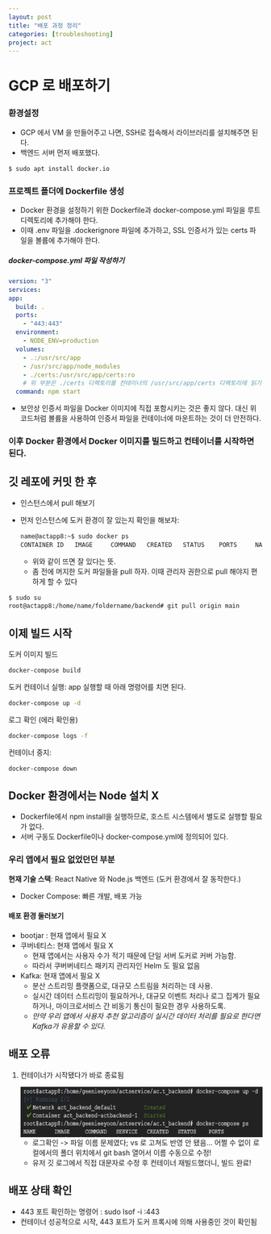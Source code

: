 ```yaml
---
layout: post
title: "배포 과정 정리"
categories: [troubleshooting]
project: act
---
```


# GCP 로 배포하기

### 환경설정

- GCP 에서 VM 을 만들어주고 나면, SSH로 접속해서 라이브러리를 설치해주면 된다.
- 백엔드 서버 먼저 배포했다.

```bash
$ sudo apt install docker.io
```

### 프로젝트 폴더에 Dockerfile 생성

- Docker 환경을 설정하기 위한 Dockerfile과 docker-compose.yml 파일을 루트 디렉토리에 추가해야 한다.
- 이때 .env 파일을 .dockerignore 파일에 추가하고, SSL 인증서가 있는 certs 파일을 볼륨에 추가해야 한다.

##### docker-compose.yml 파일 작성하기

```yml
version: "3"
services:
app:
  build: .
  ports:
    - "443:443"
  environment:
    - NODE_ENV=production
  volumes:
    - .:/usr/src/app
    - /usr/src/app/node_modules
    - ./certs:/usr/src/app/certs:ro
    # 위 부분은 ./certs 디렉토리를 컨테이너의 /usr/src/app/certs 디렉토리에 읽기 전용(ro)으로 마운트하는 코드다.
  command: npm start
```

- 보안상 인증서 파일을 Docker 이미지에 직접 포함시키는 것은 좋지 않다. 대신 위 코드처럼 볼륨을 사용하여 인증서 파일을 컨테이너에 마운트하는 것이 더 안전하다.

### 이후 Docker 환경에서 Docker 이미지를 빌드하고 컨테이너를 시작하면 된다.

## 깃 레포에 커밋 한 후

- 인스턴스에서 pull 해보기
- 먼저 인스턴스에 도커 환경이 잘 있는지 확인을 해보자:

  ```bash
  name@actapp8:~$ sudo docker ps
  CONTAINER ID   IMAGE     COMMAND   CREATED   STATUS    PORTS     NAMES
  ```

  - 위와 같이 뜨면 잘 있다는 뜻.
  - 좀 전에 머지한 도커 파일들을 pull 하자. 이때 관리자 권한으로 pull 해야지 편하게 할 수 있다

```bash
$ sudo su
root@actapp8:/home/name/foldername/backend# git pull origin main
```

## **이제 빌드 시작**

도커 이미지 빌드

```bash
docker-compose build
```

도커 컨테이너 실행: app 실행할 때 아래 명령어를 치면 된다.

```bash
docker-compose up -d
```

로그 확인 (에러 확인용)

```bash
docker-compose logs -f
```

컨테이너 중지:

```bash
docker-compose down
```

## Docker 환경에서는 Node 설치 X

- Dockerfile에서 npm install을 실행하므로, 호스트 시스템에서 별도로 실행할 필요가 없다.
- 서버 구동도 Dockerfile이나 docker-compose.yml에 정의되어 있다.

### 우리 앱에서 필요 없었던던 부분

**현재 기술 스택**: React Native 와 Node.js 백엔드 (도커 환경에서 잘 동작한다.)

- Docker Compose: 빠른 개발, 배포 가능

#### **배포 환경 둘러보기**

- bootjar : 현재 앱에서 필요 X
- 쿠버네티스: 현재 앱에서 필요 X
  - 현재 앱에서는 사용자 수가 적기 때문에 단일 서버 도커로 커버 가능함.
  - 따라서 쿠버버네티스 패키지 관리자인 Helm 도 필요 없음
- Kafka: 현재 앱에서 필요 X
  - 분산 스트리밍 플랫폼으로, 대규모 스트림을 처리하는 데 사용.
  - 실시간 데이터 스트리밍이 필요하거나, 대규모 이벤트 처리나 로그 집계가 필요하거나, 마이크로서비스 간 비동기 통신이 필요한 경우 사용하도록.
  - _만약 우리 앱에서 사용자 추천 알고리즘이 실시간 데이터 처리를 필요로 한다면 Kafka가 유용할 수 있다._

## 배포 오류

1.  컨테이너가 시작됐다가 바로 종료됨
    <div style="display: flex; gap: 10px;">
         <img src="images/pj/pj1.png" width="600" height="100">
    </div>

    - 로그확인 -> 파일 이름 문제였다; vs 로 고쳐도 반영 안 됐음... 어쩔 수 없이 로컬에서의 폴더 위치에서 git bash 열어서 이름 수동으로 수정!
    - 유저 깃 로그에서 직접 대문자로 수정 후 컨테이너 재빌드했더니, 빌드 완료!

## 배포 상태 확인

- 443 포트 확인하는 명령어 : sudo lsof -i :443
- 컨테이너 성공적으로 시작, 443 포트가 도커 프록시에 의해 사용중인 것이 확인됨
